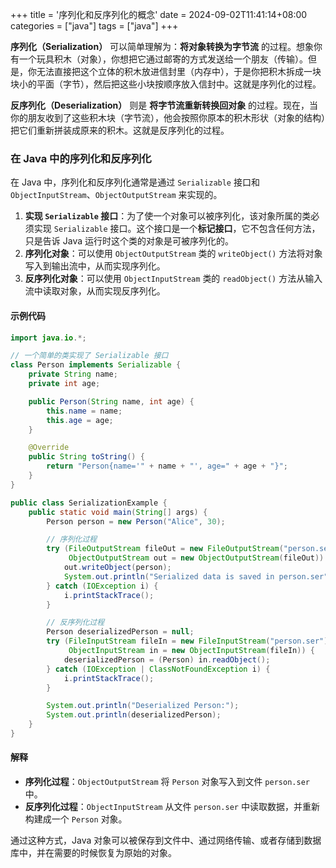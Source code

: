 +++
title = '序列化和反序列化的概念'
date = 2024-09-02T11:41:14+08:00
categories = ["java"]
tags = ["java"]
+++

**序列化（Serialization）** 可以简单理解为：**将对象转换为字节流** 的过程。想象你有一个玩具积木（对象），你想把它通过邮寄的方式发送给一个朋友（传输）。但是，你无法直接把这个立体的积木放进信封里（内存中），于是你把积木拆成一块块小的平面（字节），然后把这些小块按顺序放入信封中。这就是序列化的过程。

**反序列化（Deserialization）** 则是 **将字节流重新转换回对象** 的过程。现在，当你的朋友收到了这些积木块（字节流），他会按照你原本的积木形状（对象的结构）把它们重新拼装成原来的积木。这就是反序列化的过程。

### 在 Java 中的序列化和反序列化

在 Java 中，序列化和反序列化通常是通过 `Serializable` 接口和 `ObjectInputStream`、`ObjectOutputStream` 来实现的。

1. **实现 `Serializable` 接口**：为了使一个对象可以被序列化，该对象所属的类必须实现 `Serializable` 接口。这个接口是一个**标记接口**，它不包含任何方法，只是告诉 Java 运行时这个类的对象是可被序列化的。
2. **序列化对象**：可以使用 `ObjectOutputStream` 类的 `writeObject()` 方法将对象写入到输出流中，从而实现序列化。
3. **反序列化对象**：可以使用 `ObjectInputStream` 类的 `readObject()` 方法从输入流中读取对象，从而实现反序列化。

#### 示例代码

```java
import java.io.*;

// 一个简单的类实现了 Serializable 接口
class Person implements Serializable {
    private String name;
    private int age;

    public Person(String name, int age) {
        this.name = name;
        this.age = age;
    }

    @Override
    public String toString() {
        return "Person{name='" + name + "', age=" + age + "}";
    }
}

public class SerializationExample {
    public static void main(String[] args) {
        Person person = new Person("Alice", 30);

        // 序列化过程
        try (FileOutputStream fileOut = new FileOutputStream("person.ser");
             ObjectOutputStream out = new ObjectOutputStream(fileOut)) {
            out.writeObject(person);
            System.out.println("Serialized data is saved in person.ser");
        } catch (IOException i) {
            i.printStackTrace();
        }

        // 反序列化过程
        Person deserializedPerson = null;
        try (FileInputStream fileIn = new FileInputStream("person.ser");
             ObjectInputStream in = new ObjectInputStream(fileIn)) {
            deserializedPerson = (Person) in.readObject();
        } catch (IOException | ClassNotFoundException i) {
            i.printStackTrace();
        }

        System.out.println("Deserialized Person:");
        System.out.println(deserializedPerson);
    }
}
```

#### 解释

- **序列化过程**：`ObjectOutputStream` 将 `Person` 对象写入到文件 `person.ser` 中。
- **反序列化过程**：`ObjectInputStream` 从文件 `person.ser` 中读取数据，并重新构建成一个 `Person` 对象。

通过这种方式，Java 对象可以被保存到文件中、通过网络传输、或者存储到数据库中，并在需要的时候恢复为原始的对象。